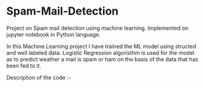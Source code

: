 # Spam-Mail-Detection
Project on Spam mail detection using machine learning. Implemented on jupyter notebook in Python language.

In this Machine Learning project I have trained the ML model using structed and well labeled data. Logistic Regression algoristhm is used for the model as to predict weather a mail is spam or ham on the basis of the data that has been fed to it.

Description of the code :-

